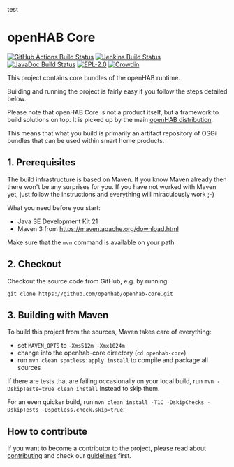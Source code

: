 test
# openHAB Core

[![GitHub Actions Build Status](https://github.com/openhab/openhab-core/actions/workflows/ci-build.yml/badge.svg?branch=main)](https://github.com/openhab/openhab-core/actions/workflows/ci-build.yml)
[![Jenkins Build Status](https://ci.openhab.org/job/openHAB-Core/badge/icon)](https://ci.openhab.org/job/openHAB-Core/)
[![JavaDoc Build Status](https://ci.openhab.org/view/Documentation/job/openHAB-JavaDoc/badge/icon?subject=javadoc)](https://ci.openhab.org/view/Documentation/job/openHAB-JavaDoc/)
[![EPL-2.0](https://img.shields.io/badge/license-EPL%202-green.svg)](https://opensource.org/licenses/EPL-2.0)
[![Crowdin](https://badges.crowdin.net/openhab-core/localized.svg)](https://crowdin.com/project/openhab-core)

This project contains core bundles of the openHAB runtime.

Building and running the project is fairly easy if you follow the steps detailed below.

Please note that openHAB Core is not a product itself, but a framework to build solutions on top.
It is picked up by the main [openHAB distribution](https://github.com/openhab/openhab-distro).

This means that what you build is primarily an artifact repository of OSGi bundles that can be used within smart home products.

## 1. Prerequisites

The build infrastructure is based on Maven. 
If you know Maven already then there won't be any surprises for you. 
If you have not worked with Maven yet, just follow the instructions and everything will miraculously work ;-)

What you need before you start:

- Java SE Development Kit 21
- Maven 3 from https://maven.apache.org/download.html

Make sure that the `mvn` command is available on your path

## 2. Checkout

Checkout the source code from GitHub, e.g. by running:

```
git clone https://github.com/openhab/openhab-core.git
```

## 3. Building with Maven

To build this project from the sources, Maven takes care of everything:

- set `MAVEN_OPTS` to `-Xms512m -Xmx1024m`
- change into the openhab-core directory (`cd openhab-core`)
- run `mvn clean spotless:apply install` to compile and package all sources

If there are tests that are failing occasionally on your local build, run `mvn -DskipTests=true clean install` instead to skip them.

For an even quicker build, run `mvn clean install -T1C -DskipChecks -DskipTests -Dspotless.check.skip=true`.

## How to contribute

If you want to become a contributor to the project, please read about [contributing](https://www.openhab.org/docs/developer/contributing.html) and check our [guidelines](https://www.openhab.org/docs/developer/guidelines.html) first.

